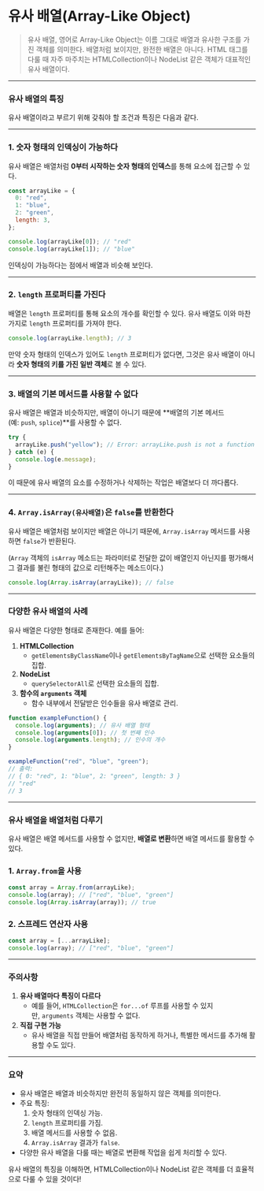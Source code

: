 # 유사 배열(Array-Like Object)

> 유사 배열, 영어로 Array-Like Object는 이름 그대로 배열과 유사한 구조를 가진 객체를 의미한다. 배열처럼 보이지만, 완전한 배열은 아니다. HTML 태그를 다룰 때 자주 마주치는 HTMLCollection이나 NodeList 같은 객체가 대표적인 유사 배열이다.

---

### 유사 배열의 특징

유사 배열이라고 부르기 위해 갖춰야 할 조건과 특징은 다음과 같다.

---

### 1. 숫자 형태의 인덱싱이 가능하다

유사 배열은 배열처럼 **0부터 시작하는 숫자 형태의 인덱스**를 통해 요소에 접근할 수 있다.

```jsx
const arrayLike = {
  0: "red",
  1: "blue",
  2: "green",
  length: 3,
};

console.log(arrayLike[0]); // "red"
console.log(arrayLike[1]); // "blue"
```

인덱싱이 가능하다는 점에서 배열과 비슷해 보인다.

---

### 2. `length` 프로퍼티를 가진다

배열은 `length` 프로퍼티를 통해 요소의 개수를 확인할 수 있다. 유사 배열도 이와 마찬가지로 `length` 프로퍼티를 가져야 한다.

```jsx
console.log(arrayLike.length); // 3
```

만약 숫자 형태의 인덱스가 있어도 `length` 프로퍼티가 없다면, 그것은 유사 배열이 아니라 **숫자 형태의 키를 가진 일반 객체**로 볼 수 있다.

---

### 3. 배열의 기본 메서드를 사용할 수 없다

유사 배열은 배열과 비슷하지만, 배열이 아니기 때문에 **배열의 기본 메서드(예: `push`, `splice`)**를 사용할 수 없다.

```jsx
try {
  arrayLike.push("yellow"); // Error: arrayLike.push is not a function
} catch (e) {
  console.log(e.message);
}
```

이 때문에 유사 배열의 요소를 수정하거나 삭제하는 작업은 배열보다 더 까다롭다.

---

### 4. `Array.isArray(유사배열)`은 `false`를 반환한다

유사 배열은 배열처럼 보이지만 배열은 아니기 때문에, `Array.isArray` 메서드를 사용하면 `false`가 반환된다.

(`Array` 객체의 `isArray` 메소드는 파라미터로 전달한 값이 배열인지 아닌지를 평가해서 그 결과를 불린 형태의 값으로 리턴해주는 메소드이다.)

```jsx
console.log(Array.isArray(arrayLike)); // false
```

---

### 다양한 유사 배열의 사례

유사 배열은 다양한 형태로 존재한다. 예를 들어:

1. **HTMLCollection**
   - `getElementsByClassName`이나 `getElementsByTagName`으로 선택한 요소들의 집합.
2. **NodeList**
   - `querySelectorAll`로 선택한 요소들의 집합.
3. **함수의 `arguments` 객체**
   - 함수 내부에서 전달받은 인수들을 유사 배열로 관리.

```jsx
function exampleFunction() {
  console.log(arguments); // 유사 배열 형태
  console.log(arguments[0]); // 첫 번째 인수
  console.log(arguments.length); // 인수의 개수
}

exampleFunction("red", "blue", "green");
// 출력:
// { 0: "red", 1: "blue", 2: "green", length: 3 }
// "red"
// 3
```

---

### 유사 배열을 배열처럼 다루기

유사 배열은 배열 메서드를 사용할 수 없지만, **배열로 변환**하면 배열 메서드를 활용할 수 있다.

### 1. `Array.from`을 사용

```jsx
const array = Array.from(arrayLike);
console.log(array); // ["red", "blue", "green"]
console.log(Array.isArray(array)); // true
```

### 2. 스프레드 연산자 사용

```jsx
const array = [...arrayLike];
console.log(array); // ["red", "blue", "green"]
```

---

### 주의사항

1. **유사 배열마다 특징이 다르다**
   - 예를 들어, `HTMLCollection`은 `for...of` 루프를 사용할 수 있지만, `arguments` 객체는 사용할 수 없다.
2. **직접 구현 가능**
   - 유사 배열을 직접 만들어 배열처럼 동작하게 하거나, 특별한 메서드를 추가해 활용할 수도 있다.

---

### 요약

- 유사 배열은 배열과 비슷하지만 완전히 동일하지 않은 객체를 의미한다.
- 주요 특징:
  1. 숫자 형태의 인덱싱 가능.
  2. `length` 프로퍼티를 가짐.
  3. 배열 메서드를 사용할 수 없음.
  4. `Array.isArray` 결과가 `false`.
- 다양한 유사 배열을 다룰 때는 배열로 변환해 작업을 쉽게 처리할 수 있다.

유사 배열의 특징을 이해하면, HTMLCollection이나 NodeList 같은 객체를 더 효율적으로 다룰 수 있을 것이다!
